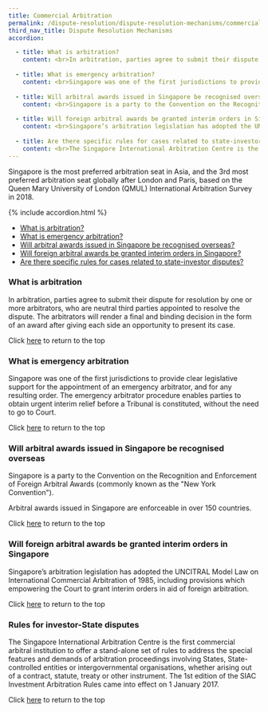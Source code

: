 ```yaml
---
title: Commercial Arbitration
permalink: /dispute-resolution/dispute-resolution-mechanisms/commercial-arbitration/
third_nav_title: Dispute Resolution Mechanisms 
accordion:

  - title: What is arbitration?
    content: <br>In arbitration, parties agree to submit their dispute for resolution by one or more arbitrators, who are neutral third parties appointed to resolve the dispute. The arbitrators will render a final and binding decision in the form of an award after giving each side an opportunity to present its case.
  
  - title: What is emergency arbitration?
    content: <br>Singapore was one of the first jurisdictions to provide clear legislative support for the appointment of an emergency arbitrator, and for any resulting order. The emergency arbitrator procedure enables parties to obtain urgent interim relief before a Tribunal is constituted, without the need to go to Court.
    
  - title: Will arbitral awards issued in Singapore be recognised overseas?
    content: <br>Singapore is a party to the Convention on the Recognition and Enforcement of Foreign Arbitral Awards (commonly known as the "New York Convention"). <br><br> Arbitral awards issued in Singapore are enforceable in over 150 countries.
    
  - title: Will foreign arbitral awards be granted interim orders in Singapore?
    content: <br>Singapore’s arbitration legislation has adopted the UNCITRAL Model Law on International Commercial Arbitration of 1985, including provisions which empowering the Court to grant interim orders in aid of foreign arbitration.
    
  - title: Are there specific rules for cases related to state-investor disputes?
    content: <br>The Singapore International Arbitration Centre is the first commercial arbitral institution to offer a stand-alone set of rules to address the special features and demands of arbitration proceedings involving States, State-controlled entities or intergovernmental organisations, whether arising out of a contract, statute, treaty or other instrument. The 1st edition of the SIAC Investment Arbitration Rules came into effect on 1 January 2017.
---
```

Singapore is the most preferred arbitration seat in Asia, and the 3rd most preferred arbitration seat globally after London and Paris, based on the Queen Mary University of London (QMUL) International Arbitration Survey in 2018.

{% include accordion.html %}  

- [What is arbitration?](#what-is-arbitration)
- [What is emergency arbitration?](#what-is-emergency-arbitration)
- [Will arbitral awards issued in Singapore be recognised overseas?](#arbitration-recognition)
- [Will foreign arbitral awards be granted interim orders in Singapore?](#arbitration-interim-measures)
- [Are there specific rules for cases related to state-investor disputes?](#rule-state-investor-disputes)


### <a name="what-is-arbitration"></a> What is arbitration

In arbitration, parties agree to submit their dispute for resolution by one or more arbitrators, who are neutral third parties appointed to resolve the dispute. The arbitrators will render a final and binding decision in the form of an award after giving each side an opportunity to present its case.


Click [here](*TOP) to return to the top


### <a name="what-is-emergency-arbitration"></a> What is emergency arbitration

Singapore was one of the first jurisdictions to provide clear legislative support for the appointment of an emergency arbitrator, and for any resulting order. The emergency arbitrator procedure enables parties to obtain urgent interim relief before a Tribunal is constituted, without the need to go to Court.


Click [here](*TOP) to return to the top


### <a name="arbitration-recognition"></a> Will arbitral awards issued in Singapore be recognised overseas

Singapore is a party to the Convention on the Recognition and Enforcement of Foreign Arbitral Awards (commonly known as the "New York Convention").

Arbitral awards issued in Singapore are enforceable in over 150 countries.


Click [here](*TOP) to return to the top


### <a name="arbitration-interim-measures"></a> Will foreign arbitral awards be granted interim orders in Singapore

Singapore’s arbitration legislation has adopted the UNCITRAL Model Law on International Commercial Arbitration of 1985, including provisions which empowering the Court to grant interim orders in aid of foreign arbitration.


Click [here](*TOP) to return to the top


### <a name="rule-state-investor-disputes"></a> Rules for investor-State disputes

The Singapore International Arbitration Centre is the first commercial arbitral institution to offer a stand-alone set of rules to address the special features and demands of arbitration proceedings involving States, State-controlled entities or intergovernmental organisations, whether arising out of a contract, statute, treaty or other instrument. The 1st edition of the SIAC Investment Arbitration Rules came into effect on 1 January 2017.


Click [here](*TOP) to return to the top
